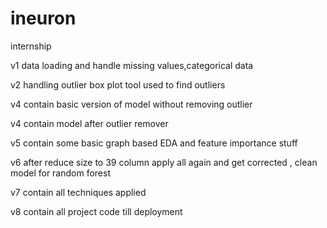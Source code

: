 # ineuron
internship 

v1 data loading and handle missing values,categorical data

v2 handling outlier box plot tool used to find outliers

v4 contain basic version of model without removing outlier

v4 contain model after outlier remover

v5 contain some basic graph based EDA and feature importance stuff

v6 after reduce size to 39 column apply all again and get corrected , clean model for    random forest

v7 contain all techniques applied

v8 contain all project code till deployment



